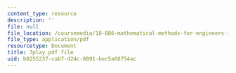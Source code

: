 ```yaml
---
content_type: resource
description: ''
file: null
file_location: /coursemedia/18-086-mathematical-methods-for-engineers-ii-spring-2006/b0255237cab7d24c8891bec5a68754ac_FrrTXj13DNk.pdf
file_type: application/pdf
resourcetype: Document
title: 3play pdf file
uid: b0255237-cab7-d24c-8891-bec5a68754ac
---
```

